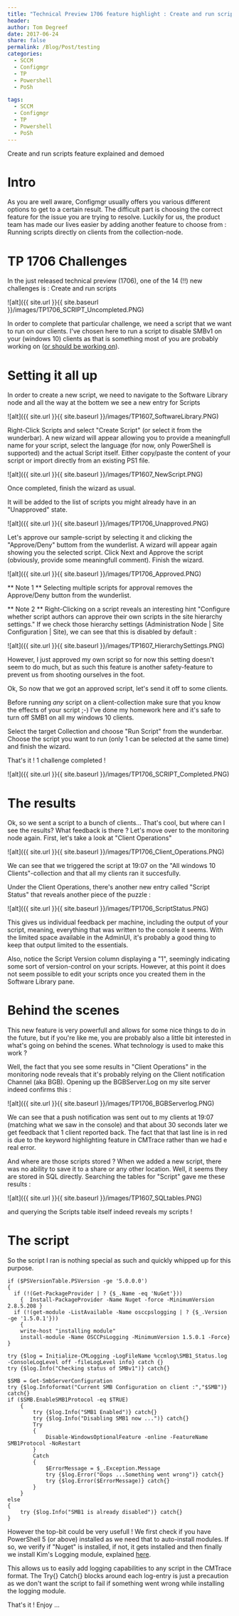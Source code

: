 ```yaml
---
title: "Technical Preview 1706 feature highlight : Create and run scripts"
header:
author: Tom Degreef
date: 2017-06-24
share: false
permalink: /Blog/Post/testing
categories:
  - SCCM
  - Configmgr
  - TP
  - Powershell
  - PoSh

tags:
  - SCCM
  - Configmgr
  - TP
  - Powershell
  - PoSh
---
```


Create and run scripts feature explained and demoed

# Intro #

As you are well aware, Configmgr usually offers you various different options to get to a certain result. The difficult part is choosing the correct feature for the issue you are trying to resolve.
Luckily for us, the product team has made our lives easier by adding another feature to choose from : Running scripts directly on clients from the collection-node.

# TP 1706 Challenges #

In the just released technical preview (1706), one of the 14 (!!) new challenges is : Create and run scripts

![alt]({{ site.url }}{{ site.baseurl }}/images/TP1706_SCRIPT_Uncompleted.PNG)

In order to complete that particular challenge, we need a script that we want to run on our clients.
I've chosen here to run a script to disable SMBv1 on your (windows 10) clients as that is something most of you are probably working on ([or should be working on](https://blogs.technet.microsoft.com/filecab/2016/09/16/stop-using-smb1/)).


# Setting it all up #

In order to create a new script, we need to navigate to the Software Library node and all the way at the bottem we see a new entry for Scripts

![alt]({{ site.url }}{{ site.baseurl }}/images/TP1607_SoftwareLibrary.PNG)

Right-Click Scripts and select "Create Script" (or select it from the wunderbar).
A new wizard will appear allowing you to provide a meaningfull name for your script, select the language (for now, only PowerShell is supported) and the actual Script itself.
Either copy/paste the content of your script or import directly from an existing PS1 file.

![alt]({{ site.url }}{{ site.baseurl }}/images/TP1607_NewScript.PNG)

Once completed, finish the wizard as usual.

It will be added to the list of scripts you might already have in an "Unapproved" state.

![alt]({{ site.url }}{{ site.baseurl }}/images/TP1706_Unapproved.PNG)

Let's approve our sample-script by selecting it and clicking the "Approve/Deny" buttom from the wunderlist.
A wizard will appear again showing you the selected script. Click Next and Approve the script (obviously, provide some meaningfull comment). Finish the wizard.

![alt]({{ site.url }}{{ site.baseurl }}/images/TP1706_Approved.PNG)

** Note 1 ** Selecting multiple scripts for approval removes the Approve/Deny button from the wunderlist.

** Note 2 ** Right-Clicking on a script reveals an interesting hint "Configure whether script authors can approve their own scripts in the site hierarchy settings."
If we check those hierarchy settings (Administration Node | Site Configuration | Site), we can see that this is disabled by default :

![alt]({{ site.url }}{{ site.baseurl }}/images/TP1607_HierarchySettings.PNG)

However, I just approved my own script so for now this setting doesn't seem to do much, but as such this feature is another safety-feature to prevent us from shooting ourselves in the foot.

Ok, So now that we got an approved script, let's send it off to some clients.

Before running *any* script on a client-collection make sure that you know the effects of your script ;-) I've done my homework here and it's safe to turn off SMB1 on all my windows 10 clients.

Select the target Collection and choose "Run Script" from the wunderbar.
Choose the script you want to run (only 1 can be selected at the same time) and finish the wizard. 

That's it ! 1 challenge completed !

![alt]({{ site.url }}{{ site.baseurl }}/images/TP1706_SCRIPT_Completed.PNG)

# The results #

Ok, so we sent a script to a bunch of clients... That's cool, but where can I see the results? What feedback is there ?
Let's move over to the monitoring node again.
First, let's take a look at "Client Operations"

![alt]({{ site.url }}{{ site.baseurl }}/images/TP1706_Client_Operations.PNG)

We can see that we triggered the script at 19:07 on the "All windows 10 Clients"-collection and that all my clients ran it succesfully.

Under the Client Operations, there's another new entry called "Script Status" that reveals another piece of the puzzle :

![alt]({{ site.url }}{{ site.baseurl }}/images/TP1706_ScriptStatus.PNG)

This gives us individual feedback per machine, including the output of your script, meaning, everything that was written to the console it seems. With the limited space available in the AdminUI, it's probably a good thing to keep that output limited to the essentials.

Also, notice the Script Version column displaying a "1", seemingly indicating some sort of version-control on your scripts. However, at this point it does not seem possible to edit your scripts once you created them in the Software Library pane.

# Behind the scenes #

This new feature is very powerfull and allows for some nice things to do in the future, but if you're like me, you are probably also a little bit interested in what's going on behind the scenes. What technology is used to make this work ?

Well, the fact that you see some results in "Client Operations" in the monitoring node reveals that it's probably relying on the Client notification Channel (aka BGB).
Opening up the BGBServer.Log on my site server indeed confirms this :

![alt]({{ site.url }}{{ site.baseurl }}/images/TP1706_BGBServerlog.PNG)

We can see that a push notification was sent out to my clients at 19:07 (matching what we saw in the console) and that about 30 seconds later we get feedback that 1 client reported back.
The fact that that last line is in red is due to the keyword highlighting feature in CMTrace rather than we had e real error.

And where are those scripts stored ? When we added a new script, there was no ability to save it to a share or any other location. Well, it seems they are stored in SQL directly.
Searching the tables for "Script" gave me these results :

![alt]({{ site.url }}{{ site.baseurl }}/images/TP1607_SQLtables.PNG)

and querying the Scripts table itself indeed reveals my scripts !

# The script #

So the script I ran is nothing special as such and quickly whipped up for this purpose.

```posh
if ($PSVersionTable.PSVersion -ge '5.0.0.0')
{
  if (!(Get-PackageProvider | ? {$_.Name -eq 'NuGet'}))
    {  Install-PackageProvider -Name Nuget -force -MinimumVersion 2.8.5.208 }
  if (!(get-module -ListAvailable -Name osccpslogging | ? {$_.Version -ge '1.5.0.1'}))
    { 
    write-host "installing module"
    install-module -Name OSCCPsLogging -MinimumVersion 1.5.0.1 -Force}
}

try {$log = Initialize-CMLogging -LogFileName %ccmlog\SMB1_Status.log -ConsoleLogLevel off -fileLogLevel info} catch {}
try {$log.Info("Checking status of SMBv1")} catch{}

$SMB = Get-SmbServerConfiguration
try {$log.Infoformat("Current SMB Configuration on client :","$SMB")} catch{}
if ($SMB.EnableSMB1Protocol -eq $TRUE)
    {
        try {$log.Info("SMB1 Enabled")} catch{}
        try {$log.Info("Disabling SMB1 now ...")} catch{}
        Try 
        {
            Disable-WindowsOptionalFeature -online -FeatureName SMB1Protocol -NoRestart
        }
        Catch 
        {
            $ErrorMessage = $_.Exception.Message
            try {$log.Error("Oops ...Something went wrong")} catch{}
            try {$log.Error($ErrorMessage)} catch{}
        }
    }
else 
{
    try {$log.Info("SMB1 is already disabled")} catch{}    
}
```

However the top-bit could be very usefull ! We first check if you have PowerShell 5 (or above) installed as we need that to auto-install modules.
If so, we verify if "Nuget" is installed, if not, it gets installed and then finally we install Kim's Logging module, explained [here](http://www.oscc.be/powershell/Logging-in-PowerShell/).

This allows us to easily add logging capabilities to any script in the CMTrace format.
The Try{} Catch{} blocks around each log-entry is just a precaution as we don't want the script to fail if something went wrong while installing the logging module.

That's it ! Enjoy ...